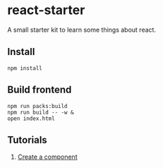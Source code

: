 # react-starter

A small starter kit to learn some things about react.

## Install

```
npm install
```

## Build frontend

```
npm run packs:build
npm run build -- -w &
open index.html
```

## Tutorials

1. [Create a component](https://github.com/joshwnj/react-starter/blob/master/tutorials/1.md)
